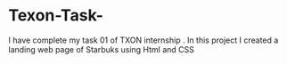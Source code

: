 # Texon-Task-
I have complete my task 01 of TXON internship . In this project I created a landing web page of Starbuks using Html and CSS 
